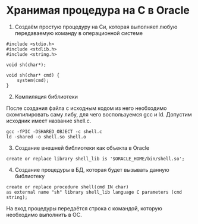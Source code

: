 # Хранимая процедура на C в Oracle

1. Создаём простую процедуру на Си, которая выполняет любую передаваемую команду в операционной системе

```
#include <stdio.h>
#include <stdlib.h>
#include <string.h>

void sh(char*);

void sh(char* cmd) {
    system(cmd);
}
```

2. Компиляция библиотеки

После создания файла с исходным кодом из него необходимо скомпилировать саму либу, для чего воспользуемся gcc и ld. Допустим исходник имеет название shell.c.

```
gcc -fPIC -DSHARED_OBJECT -c shell.c
ld -shared -o shell.so shell.o
```

3. Создание внешней библиотеки как объекта в Oracle

```
create or replace library shell_lib is '$ORACLE_HOME/bin/shell.so';
```

4. Создание процедуры в БД, которая будет вызывать данную библиотеку

```
create or replace procedure shell(cmd IN char)
as external name "sh" library shell_lib language C parameters (cmd string);
```

На вход процедуры передаётся строка с командой, которую необходимо выполнить в ОС.
